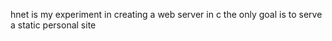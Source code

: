 hnet is my experiment in creating a web server in c
the only goal is to serve a static personal site
